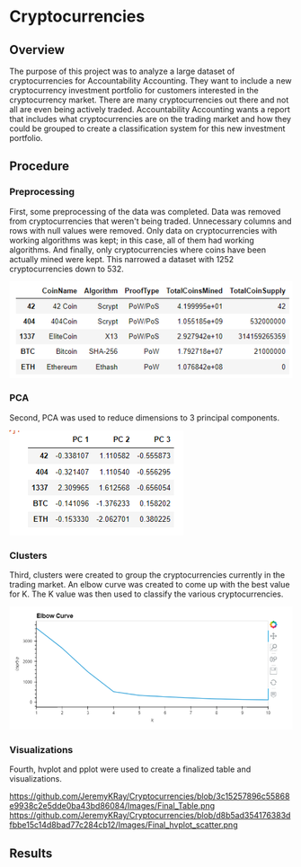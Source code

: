 # Cryptocurrencies
## Overview
The purpose of this project was to analyze a large dataset of cryptocurrencies for Accountability Accounting. They want to include a new cryptocurrency investment portfolio for customers interested in the cryptocurrency market. There are many cryptocurrencies out there and not all are even being actively traded. Accountability Accounting wants a report that includes what cryptocurrencies are on the trading market and how they could be grouped to create a classification system for this new investment portfolio. 

## Procedure
### Preprocessing
First, some preprocessing of the data was completed. Data was removed from cryptocurrencies that weren't being traded. Unnecessary columns and rows with null values were removed. Only data on cryptocurrencies with working algorithms was kept; in this case, all of them had working algorithms. And finally, only cryptocurrencies where coins have been actually mined were kept. This narrowed a dataset with 1252 cryptocurrencies down to 532.

![preprocessing.png](https://github.com/JeremyKRay/Cryptocurrencies/blob/f668993fb75cb06c4bb164e6f225a6dd3cce519d/Images/Preprocessing.png)

### PCA
Second, PCA was used to reduce dimensions to 3 principal components.

![PCA.png](https://github.com/JeremyKRay/Cryptocurrencies/blob/b675aeb0d0b0535cbfcda3d37095882eb60ea641/Images/PCA.png)

### Clusters
Third, clusters were created to group the cryptocurrencies currently in the trading market. An elbow curve was created to come up with the best value for K. The K value was then used to classify the various cryptocurrencies.

![Elbow_Curve.png](https://github.com/JeremyKRay/Cryptocurrencies/blob/c141db74fa99513a970ace2127c4c08a9516a6e0/Images/Elbow_Curve.png)

### Visualizations
Fourth, hvplot and pplot were used to create a finalized table and visualizations.

https://github.com/JeremyKRay/Cryptocurrencies/blob/3c15257896c55868e9938c2e5dde0ba43bd86084/Images/Final_Table.png
https://github.com/JeremyKRay/Cryptocurrencies/blob/d8b5ad354176383dfbbe15c14d8bad77c284cb12/Images/Final_hvplot_scatter.png

## Results

